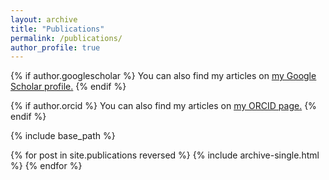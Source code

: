 ```yaml
---
layout: archive
title: "Publications"
permalink: /publications/
author_profile: true
---
```


{% if author.googlescholar %}
  You can also find my articles on <u><a href="{{author.googlescholar}}">my Google Scholar profile</a>.</u>
{% endif %}

{% if author.orcid %}
  You can also find my articles on <u><a href="{{author.orcid}}">my ORCID page</a>.</u>
{% endif %}

{% include base_path %}

{% for post in site.publications reversed %}
  {% include archive-single.html %}
{% endfor %}

